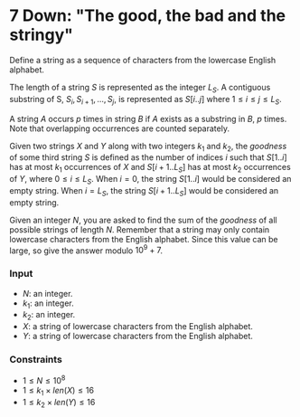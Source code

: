 # 7 Down: "The good, the bad and the stringy"

Define a string as a sequence of characters from the lowercase English alphabet.

The length of a string $S$ is represented as the integer $L_S$. A contiguous substring of S, $S_i, S_{i+1}, ..., S_j$, is represented as $S[i..j]$ where $1 \leq i \leq j \leq L_S$.

A string $A$ occurs $p$ times in string $B$ if $A$ exists as a substring in $B$, $p$ times. Note that overlapping occurrences are counted separately.

Given two strings $X$ and $Y$ along with two integers $k_1$ and $k_2$, the *goodness* of some third string $S$ is defined as the number of indices $i$ such that $S[1..i]$ has at most $k_1$ occurrences of $X$ and $S[i+1..L_S]$ has at most $k_2$ occurrences of $Y$, where $0 \le i \le L_S$. When $i = 0$, the string $S[1..i]$ would be considered an empty string. When $i = L_S$, the string $S[i+1..L_S]$ would be considered an empty string.

Given an integer $N$, you are asked to find the sum of the *goodness* of all possible strings of length $N$. Remember that a string may only contain lowercase characters from the English alphabet. Since this value can be large, so give the answer modulo $10^{9}+7$.

### Input

- $N$: an integer.
- $k_1$: an integer.
- $k_2$: an integer.
- $X$: a string of lowercase characters from the English alphabet.
- $Y$: a string of lowercase characters from the English alphabet.

### Constraints

- $1 \le N \le 10^{8}$
- $1 \le k_1 \times len(X) \le 16$
- $1 \le k_2 \times len(Y) \le 16$
